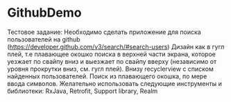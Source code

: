 # GithubDemo
Тестовое задание:
Необходимо сделать приложение для поиска пользователей на github (https://developer.github.com/v3/search/#search-users)
Дизайн как в гугл плей, т.е плавающее окошко поиска в верхней части экрана, которое уезжает по свайпу вниз и выезжает по свайпу вверху (независимо от уровня прокрутки вниз, см. гугл плей). Внизу recyclerview с списком найденных пользователей. Поиск из плавающего окошка, по мере ввода символов.
Желательно использовать следующие инструменты и библиотеки: RxJava, Retrofit, Support library, Realm
